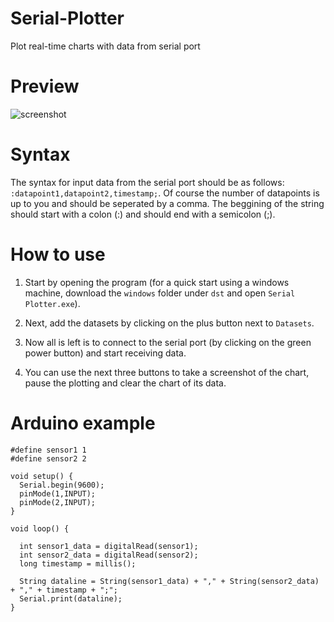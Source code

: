 # Serial-Plotter
Plot real-time charts with data from serial port

# Preview
![screenshot](https://i.imgur.com/3DZbB1z.png)

# Syntax
The syntax for input data from the serial port should be as follows: `:datapoint1,datapoint2,timestamp;`. Of course the number of datapoints is up to you and should be seperated by a comma. The beggining of the string should start with a colon (:) and should end with a semicolon (;).

# How to use
1. Start by opening the program (for a quick start using a windows machine, download the `windows` folder under `dst` and open `Serial Plotter.exe`).

2. Next, add the datasets by clicking on the plus button next to `Datasets`.

3. Now all is left is to connect to the serial port (by clicking on the green power button) and start receiving data.

4. You can use the next three buttons to take a screenshot of the chart, pause the plotting and clear the chart of its data.

# Arduino example
```
#define sensor1 1
#define sensor2 2

void setup() {
  Serial.begin(9600);
  pinMode(1,INPUT);
  pinMode(2,INPUT);
}

void loop() {

  int sensor1_data = digitalRead(sensor1);
  int sensor2_data = digitalRead(sensor2);
  long timestamp = millis();
  
  String dataline = String(sensor1_data) + "," + String(sensor2_data) + "," + timestamp + ";";
  Serial.print(dataline);
}
```
